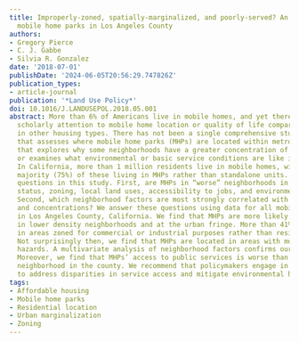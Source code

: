 ```yaml
---
title: Improperly-zoned, spatially-marginalized, and poorly-served? An analysis of
  mobile home parks in Los Angeles County
authors:
- Gregory Pierce
- C. J. Gabbe
- Silvia R. Gonzalez
date: '2018-07-01'
publishDate: '2024-06-05T20:56:29.747826Z'
publication_types:
- article-journal
publication: '*Land Use Policy*'
doi: 10.1016/J.LANDUSEPOL.2018.05.001
abstract: More than 6% of Americans live in mobile homes, and yet there has been limited
  scholarly attention to mobile home location or quality of life compared to conditions
  in other housing types. There has not been a single comprehensive study to date
  that assesses where mobile home parks (MHPs) are located within metropolitan areas,
  that explores why some neighborhoods have a greater concentration of MHPs than others,
  or examines what environmental or basic service conditions are like in those neighborhoods.
  In California, more than 1 million residents live in mobile homes, with the vast
  majority (75%) of these living in MHPs rather than standalone units. We answer two
  questions in this study. First, are MHPs in “worse” neighborhoods in terms of socioeconomic
  status, zoning, local land uses, accessibility to jobs, and environmental quality?
  Second, which neighborhood factors are most strongly correlated with MHP locations
  and concentrations? We answer these questions using data for all mobile home parks
  in Los Angeles County, California. We find that MHPs are more likely to be located
  in lower density neighborhoods and at the urban fringe. More than 41% of MHPs are
  in areas zoned for commercial or industrial purposes rather than residential uses.
  Not surprisingly then, we find that MHPs are located in areas with more environmental
  hazards. A multivariate analysis of neighborhood factors confirms our hypotheses.
  Moreover, we find that MHPs’ access to public services is worse than the average
  neighborhood in the county. We recommend that policymakers engage in targeted efforts
  to address disparities in service access and mitigate environmental hazards.
tags:
- Affordable housing
- Mobile home parks
- Residential location
- Urban marginalization
- Zoning
---
```

